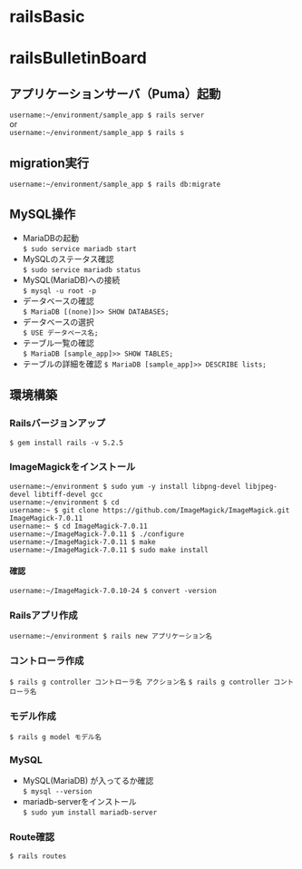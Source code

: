 # railsBasic
# railsBulletinBoard

## アプリケーションサーバ（Puma）起動
`username:~/environment/sample_app $ rails server`  
or  
`username:~/environment/sample_app $ rails s`

## migration実行
`username:~/environment/sample_app $ rails db:migrate`


## MySQL操作
-  MariaDBの起動  
`$ sudo service mariadb start`  
- MySQLのステータス確認  
`$ sudo service mariadb status`  
- MySQL(MariaDB)への接続  
`$ mysql -u root -p`  
- データベースの確認  
`$ MariaDB [(none)]>> SHOW DATABASES;`  
- データベースの選択  
`$ USE データベース名;`  
- テーブル一覧の確認  
`$ MariaDB [sample_app]>> SHOW TABLES;`  
- テーブルの詳細を確認
`$ MariaDB [sample_app]>> DESCRIBE lists;`  

## 環境構築
### Railsバージョンアップ
`$ gem install rails -v 5.2.5`  
### ImageMagickをインストール
```
username:~/environment $ sudo yum -y install libpng-devel libjpeg-devel libtiff-devel gcc
username:~/environment $ cd
username:~ $ git clone https://github.com/ImageMagick/ImageMagick.git ImageMagick-7.0.11
username:~ $ cd ImageMagick-7.0.11
username:~/ImageMagick-7.0.11 $ ./configure
username:~/ImageMagick-7.0.11 $ make
username:~/ImageMagick-7.0.11 $ sudo make install
```
#### 確認
`username:~/ImageMagick-7.0.10-24 $ convert -version`

### Railsアプリ作成
`username:~/environment $ rails new アプリケーション名`

### コントローラ作成
`$ rails g controller コントローラ名 アクション名`
`$ rails g controller コントローラ名`
### モデル作成
`$ rails g model モデル名`

### MySQL
- MySQL(MariaDB) が入ってるか確認  
`$ mysql --version`  
-  mariadb-serverをインストール  
`$ sudo yum install mariadb-server`  


### Route確認
`$ rails routes`
